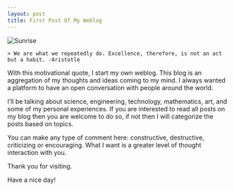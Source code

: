 ```yaml
---
layout: post
title: First Post Of My Weblog
---
```


![Sunrise](https://c1.staticflickr.com/5/4128/5025957963_49a8228423.jpg)

	> We are what we repeatedly do. Excellence, therefore, is not an act but a habit. -Aristotle

With this motivational quote, I start my own weblog. This blog is an aggregation of my thoughts and ideas coming to my mind. I always wanted a platform to have an open conversation with people around the world. 

I’ll be talking about science, engineering, technology, mathematics, art, and some of my personal experiences. If you are interested to read all posts on my blog then you are welcome to do so, if not then I will categorize the posts based on topics.

You can make any type of comment here: constructive, destructive, criticizing or encouraging. What I want is a greater level of thought interaction with you.

Thank you for visiting.

Have a nice day!
